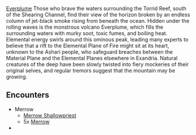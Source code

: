 [Everplume](https://www.dndbeyond.com/sources/egtw/wildemount-gazetteer-menagerie-coast#Everplume)
Those who brave the waters surrounding the Torrid Reef, south of the Shearing Channel, find their view of the horizon broken by an endless column of jet-black smoke rising from beneath the ocean. Hidden under the rolling waves is the monstrous volcano Everplume, which fills the surrounding waters with murky soot, toxic fumes, and boiling heat. Elemental energy swirls around this ominous peak, leading many experts to believe that a rift to the Elemental Plane of Fire might sit at its heart, unknown to the Ashari people, who safeguard breaches between the Material Plane and the Elemental Planes elsewhere in Exandria. Natural creatures of the deep have been slowly twisted into fiery mockeries of their original selves, and regular tremors suggest that the mountain may be growing.

## Encounters

* Merrow
	* [Merrow Shallowpriest](https://www.dndbeyond.com/monsters/744322-merrow-shallowpriest)
	* 5x [Merrow](https://www.dndbeyond.com/monsters/16956-merrow)
* 